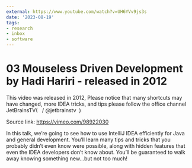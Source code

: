 ```yaml
---
external: https://www.youtube.com/watch?v=UH6YVv9js3s
date: '2023-08-19'
tags:
- research
- inbox
- software
---
```


# 03 Mouseless Driven Development by Hadi Hariri - released in 2012

This video was released in 2012, Please notice that many shortcuts may have changed, more IDEA tricks, and tips please follow the office channel JetBrainsTV(   / @jetbrainstv  )

Source link: https://vimeo.com/98922030

In this talk, we’re going to see how to use IntelliJ IDEA efficiently for Java and general development. You’ll learn many tips and tricks that you probably didn’t even know were possible, along with hidden features that even the IDEA developers don’t know about. You’ll be guaranteed to walk away knowing something new…but not too much!

